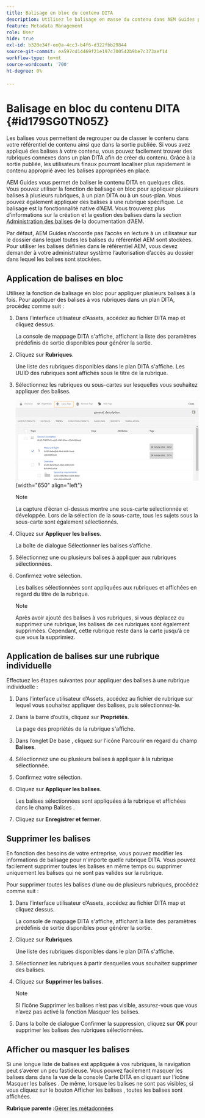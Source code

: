 ```yaml
---
title: Balisage en bloc du contenu DITA
description: Utilisez le balisage en masse du contenu dans AEM Guides pour améliorer la visibilité du contenu DITA. Découvrez comment appliquer, supprimer, afficher ou masquer des balises en bloc sur une ou plusieurs rubriques.
feature: Metadata Management
role: User
hide: true
exl-id: b320e34f-ee0a-4cc3-b4f6-d322fbb29844
source-git-commit: ea597cd14469f21e197c700542b9be7c373aef14
workflow-type: tm+mt
source-wordcount: '700'
ht-degree: 0%

---
```


# Balisage en bloc du contenu DITA {#id179SG0TN05Z}

Les balises vous permettent de regrouper ou de classer le contenu dans votre référentiel de contenu ainsi que dans la sortie publiée. Si vous avez appliqué des balises à votre contenu, vous pouvez facilement trouver des rubriques connexes dans un plan DITA afin de créer du contenu. Grâce à la sortie publiée, les utilisateurs finaux pourront localiser plus rapidement le contenu approprié avec les balises appropriées en place.

AEM Guides vous permet de baliser le contenu DITA en quelques clics. Vous pouvez utiliser la fonction de balisage en bloc pour appliquer plusieurs balises à plusieurs rubriques, à un plan DITA ou à un sous-plan. Vous pouvez également appliquer des balises à une rubrique spécifique. Le balisage est la fonctionnalité native d’AEM. Vous trouverez plus d’informations sur la création et la gestion des balises dans la section [Administration des balises](https://experienceleague.adobe.com/docs/experience-manager-cloud-service/sites/authoring/features/tags.html?lang=fr) de la documentation d’AEM.

Par défaut, AEM Guides n’accorde pas l’accès en lecture à un utilisateur sur le dossier dans lequel toutes les balises du référentiel AEM sont stockées. Pour utiliser les balises définies dans le référentiel AEM, vous devez demander à votre administrateur système l’autorisation d’accès au dossier dans lequel les balises sont stockées.

## Application de balises en bloc

Utilisez la fonction de balisage en bloc pour appliquer plusieurs balises à la fois. Pour appliquer des balises à vos rubriques dans un plan DITA, procédez comme suit :

1. Dans l’interface utilisateur d’Assets, accédez au fichier DITA map et cliquez dessus.

   La console de mappage DITA s&#39;affiche, affichant la liste des paramètres prédéfinis de sortie disponibles pour générer la sortie.

1. Cliquez sur **Rubriques**.

   Une liste des rubriques disponibles dans le plan DITA s&#39;affiche. Les UUID des rubriques sont affichés sous le titre de la rubrique.

1. Sélectionnez les rubriques ou sous-cartes sur lesquelles vous souhaitez appliquer des balises.

   ![](images/apply-tags-uuid.png){width="650" align="left"}


   >[!NOTE]
   >
   > La capture d’écran ci-dessus montre une sous-carte sélectionnée et développée. Lors de la sélection de la sous-carte, tous les sujets sous la sous-carte sont également sélectionnés.

1. Cliquez sur **Appliquer les balises**.

   La boîte de dialogue Sélectionner les balises s’affiche.

1. Sélectionnez une ou plusieurs balises à appliquer aux rubriques sélectionnées.

1. Confirmez votre sélection.

   Les balises sélectionnées sont appliquées aux rubriques et affichées en regard du titre de la rubrique.

   >[!NOTE]
   >
   > Après avoir ajouté des balises à vos rubriques, si vous déplacez ou supprimez une rubrique, les balises de ces rubriques sont également supprimées. Cependant, cette rubrique reste dans la carte jusqu’à ce que vous la supprimiez.


## Application de balises sur une rubrique individuelle

Effectuez les étapes suivantes pour appliquer des balises à une rubrique individuelle :

1. Dans l’interface utilisateur d’Assets, accédez au fichier de rubrique sur lequel vous souhaitez appliquer des balises, puis sélectionnez-le.

1. Dans la barre d’outils, cliquez sur **Propriétés**.

   La page des propriétés de la rubrique s&#39;affiche.

1. Dans l’onglet De base , cliquez sur l’icône Parcourir en regard du champ **Balises**.

1. Sélectionnez une ou plusieurs balises à appliquer à la rubrique sélectionnée.

1. Confirmez votre sélection.

1. Cliquez sur **Appliquer les balises**.

   Les balises sélectionnées sont appliquées à la rubrique et affichées dans le champ Balises .

1. Cliquez sur **Enregistrer et fermer**.


## Supprimer les balises

En fonction des besoins de votre entreprise, vous pouvez modifier les informations de balisage pour n&#39;importe quelle rubrique DITA. Vous pouvez facilement supprimer toutes les balises en même temps ou supprimer uniquement les balises qui ne sont pas valides sur la rubrique.

Pour supprimer toutes les balises d’une ou de plusieurs rubriques, procédez comme suit :

1. Dans l’interface utilisateur d’Assets, accédez au fichier DITA map et cliquez dessus.

   La console de mappage DITA s&#39;affiche, affichant la liste des paramètres prédéfinis de sortie disponibles pour générer la sortie.

1. Cliquez sur **Rubriques**.

   Une liste des rubriques disponibles dans le plan DITA s&#39;affiche.

1. Sélectionnez les rubriques à partir desquelles vous souhaitez supprimer des balises.

1. Cliquez sur **Supprimer les balises**.

   >[!NOTE]
   >
   > Si l’icône Supprimer les balises n’est pas visible, assurez-vous que vous n’avez pas activé la fonction Masquer les balises.

1. Dans la boîte de dialogue Confirmer la suppression, cliquez sur **OK** pour supprimer les balises des rubriques sélectionnées.


## Afficher ou masquer les balises

Si une longue liste de balises est appliquée à vos rubriques, la navigation peut s’avérer un peu fastidieuse. Vous pouvez facilement masquer les balises dans dans la vue de la console Carte DITA en cliquant sur l&#39;icône Masquer les balises . De même, lorsque les balises ne sont pas visibles, si vous cliquez sur le bouton Afficher les balises , toutes les balises sont affichées.

**Rubrique parente :**&#x200B;[ Gérer les métadonnées](manage-metadata.md)
